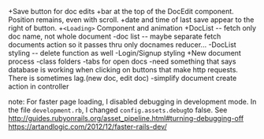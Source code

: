 
+Save button for doc edits
  +bar at the top of the DocEdit component. Position remains, even with scroll.
  +date and time of last save appear to the right of button.
+`<Loading>` Component and animation
+DocList -- fetch only doc name, not whole document
-doc list -- maybe separate fetch documents action so it passes thru only docnames reducer...
-DocList styling -- delete function as well
-Login/Signup styling
+New document process
-class folders
-tabs for open docs
-need something that says database is working when clicking on buttons that make http requests. There is sometimes lag.(new doc, edit doc)
-simplify document create action in controller


note:
  For faster page loading, I disabled debugging in development mode. In the file `development.rb`, I changed `config.assets.debug`to false. See http://guides.rubyonrails.org/asset_pipeline.html#turning-debugging-off
  https://artandlogic.com/2012/12/faster-rails-dev/
